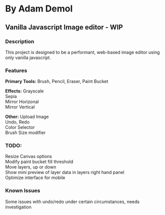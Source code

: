 # By Adam Demol

## Vanilla Javascript Image editor - WIP

### Description
This project is designed to be a performant, web-based image editor using only vanilla javascript.

### Features
**Primary Tools:**
Brush, Pencil, Eraser, Paint Bucket

**Effects:**
Grayscale\
Sepia\
Mirror Horizonal\
Mirror Vertical

**Other:**
Upload Image\
Undo, Redo\
Color Selector\
Brush Size modifier

### TODO:
Resize Canvas options\
Modify paint bucket fill threshold\
Move layers, up or down\
Show mini preview of layer data in layers right hand panel\
Optimize interface for mobile

### Known Issues
Some issues with undo/redo under certain circumstances, needs investigation